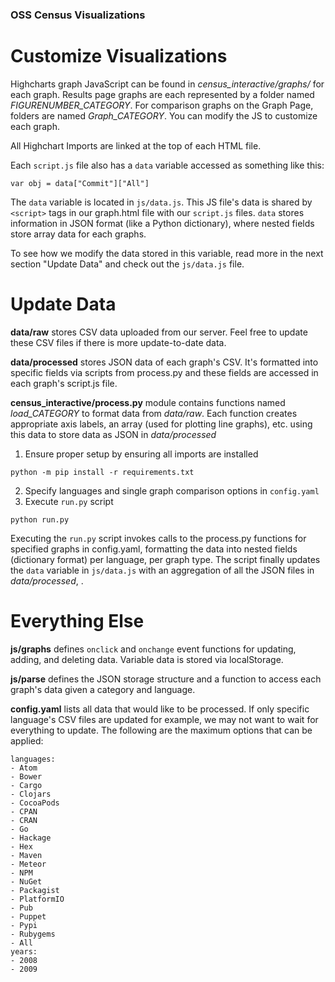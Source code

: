 ### OSS Census Visualizations ###

# Customize Visualizations
Highcharts graph JavaScript can be found in *census_interactive/graphs/* for each graph. Results page graphs are each represented by a folder named *FIGURENUMBER_CATEGORY*. For comparison graphs on the Graph Page, folders are named *Graph_CATEGORY*. You can modify the JS to customize each graph. 

All Highchart Imports are linked at the top of each HTML file. 

Each `script.js` file also has a `data` variable accessed as something like this:
```
var obj = data["Commit"]["All"]
```
The `data` variable is located in `js/data.js`. This JS file's data is shared by `<script>` tags in our graph.html file with our `script.js` files. `data` stores information in JSON format (like a Python dictionary), where nested fields store array data for each graphs. 

To see how we modify the data stored in this variable, read more in the next section "Update Data" and check out the `js/data.js` file.


# Update Data
**data/raw** stores CSV data uploaded from our server. Feel free to update these CSV files if there is more update-to-date data.

**data/processed** stores JSON data of each graph's CSV. It's formatted into specific fields via scripts from process.py and these fields are accessed in each graph's script.js file.

**census_interactive/process.py** module contains functions named *load_CATEGORY* to format data from *data/raw*. Each function creates appropriate axis labels, an array (used for plotting line graphs), etc. using this data to store data as JSON in *data/processed*

1. Ensure proper setup by ensuring all imports are installed
```
python -m pip install -r requirements.txt
```
2. Specify languages and single graph comparison options in `config.yaml`
3. Execute `run.py` script
```
python run.py
```

Executing the `run.py` script invokes calls to the process.py functions for specified graphs in config.yaml, formatting the data into nested fields (dictionary format) per language, per graph type. The script finally updates the `data` variable in `js/data.js` with an aggregation of all the JSON files in *data/processed*, .


# Everything Else
**js/graphs** defines `onclick` and `onchange` event functions for updating, adding, and deleting data. Variable data is stored via localStorage.

**js/parse** defines the JSON storage structure and a function to access each graph's data given a category and language.

**config.yaml** lists all data that would like to be processed. If only specific language's CSV files are updated for example, we may not want to wait for everything to update. The following are the maximum options that can be applied:
```
languages:
- Atom
- Bower
- Cargo
- Clojars
- CocoaPods
- CPAN
- CRAN
- Go
- Hackage
- Hex
- Maven
- Meteor
- NPM
- NuGet
- Packagist
- PlatformIO
- Pub
- Puppet
- Pypi
- Rubygems
- All
years:
- 2008
- 2009
```